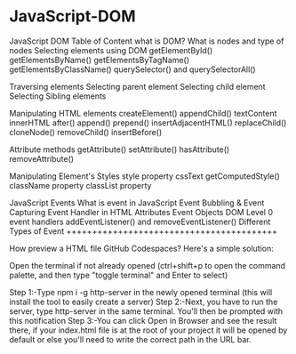 # JavaScript-DOM
JavaScript DOM Table of Content
 what is DOM?
 What is nodes and type of nodes
Selecting elements using DOM
 getElementById()
 getElementsByName()
 getElementsByTagName()
 getElementsByClassName()
 querySelector() and querySelectorAll()

 Traversing elements
 Selecting parent element
 Selecting child element
 Selecting Sibling elements

 Manipulating HTML elements
 createElement()
 appendChild()
 textContent
 innerHTML
 after()
 append()
  prepend()
insertAdjacentHTML()
 replaceChild()
 cloneNode()
removeChild()
 insertBefore()

 Attribute methods
 getAttribute()
 setAttribute()
hasAttribute()
 removeAttribute()

 Manipulating Element's Styles
 style property
 cssText
 getComputedStyle()
 className property
 classList property

JavaScript Events
 What is event in JavaScript
 Event Bubbling & Event Capturing
 Event Handler in HTML Attributes
 Event Objects
 DOM Level 0 event handlers
 addEventListener() and 
 removeEventListener()
 Different Types of Event
 +++++++++++++++++++++++++++++++++++++++++

 How preview a HTML file GitHub Codespaces?
 Here's a simple solution:

Open the terminal if not already opened (ctrl+shift+p to open the command palette, and then type "toggle terminal" and Enter to select)

Step 1:-Type npm i -g http-server in the newly opened terminal (this will install the tool to easily create a server) 
Step 2:-Next, you have to run the server, type http-server in the same terminal.
You'll then be prompted with this notification
Step 3:-You can click Open in Browser and see the result there, if your index.html file is at the root of your project it will be opened by default or else you'll need to write the correct path in the URL bar.
